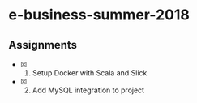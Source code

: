# e-business-summer-2018

## Assignments

- [x] 1. Setup Docker with Scala and Slick

- [x] 2. Add MySQL integration to project
